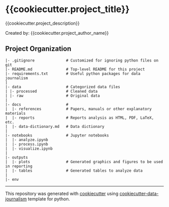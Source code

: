 # {{cookiecutter.project_title}}
{{cookiecutter.project_description}}

Created by: {{cookiecutter.project_author_name}}

## Project Organization
```
|- .gitignore              # Customized for ignoring python files on git 
|- README.md               # Top-level README for this project
|- requirements.txt        # Useful python packages for data journalism
|
|- data                    # Categorized data files                      
| |- processed             # Cleaned data
| |- raw                   # Original data
|
|- docs                    #
|  |- references           # Papers, manuals or other explanatory materials
|  |- reports              # Reports analysis as HTML, PDF, LaTeX, etc.
|  |- data-dictionary.md   # Data dictionary
|
|- notebooks               # Jupyter notebooks
|  |- analyze.ipynb
|  |- process.ipynb
|  |- visualize.ipynb
|
|- outputs
|  |- plots                # Generated graphics and figures to be used in reporting
|  |- tables               # Generated tables to analyze data
|
|- env
```
---
This repository was generated with [cookiecutter](https://github.com/cookiecutter/cookiecutter) using [cookiecutter-data-journalism](https://github.com/fer-aguirre/cookiecutter-data-journalism.git) template for python.